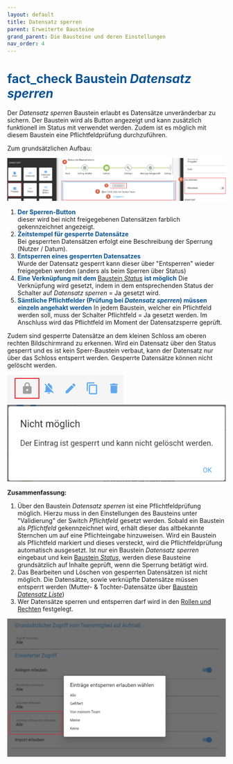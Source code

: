 ```yaml
---
layout: default
title: Datensatz sperren
parent: Erweiterte Bausteine
grand_parent: Die Bausteine und deren Einstellungen
nav_order: 4
---
```


# <span style="color:#0b5394"><span class="material-icons">fact_check</span> **Baustein *Datensatz sperren***</span>

Der *Datensatz sperren* Baustein erlaubt es Datensätze unveränderbar zu sichern. Der Baustein wird als
Button angezeigt und kann zusätzlich funktionell im Status mit verwendet werden. Zudem ist es möglich
mit diesem Baustein eine Pflichtfeldprüfung durchzuführen.

Zum grundsätzlichen Aufbau:

![lock](\assets\record-spec-settings\1lock.png "lock")

1. <span style="color:#0b5394">**Der Sperren-Button**</span>  
    dieser wird bei nicht freigegebenen Datensätzen farblich gekennzeichnet angezeigt.
2. <span style="color:#0b5394">**Zeitstempel für gesperrte Datensätze**</span>  
    Bei gesperrten Datensätzen erfolgt eine Beschreibung der Sperrung (Nutzer / Datum).
3. <span style="color:#0b5394">**Entsperren eines gesperrten Datensatzes**</span>  
    Wurde der Datensatz gesperrt kann dieser über "Entsperren" wieder freigegeben werden
    (anders als beim Sperren über Status)
4. <span style="color:#0b5394">**Eine Verknüpfung mit dem**</span>
[Baustein *Status*](/docs/record-spec-settings/grand-child-expanded/status.html)
<span style="color:#0b5394">**ist möglich**</span>
    Die Verknüpfung wird gesetzt, indem in dem entsprechenden Status der Schalter auf *Datensatz sperren* = Ja gesetzt wird.
5. <span style="color:#0b5394">**Sämtliche Pflichtfelder (Prüfung bei *Datensatz sperren*) müssen einzeln angehakt werden**</span>
    In jedem Baustein, welcher ein Pflichtfeld werden soll, muss der Schalter Pflichtfeld = Ja gesetzt werden.
    Im Anschluss wird das Pflichtfeld im Moment der Datensatzsperre geprüft.

Zudem sind gesperrte Datensätze an dem kleinen Schloss am oberen rechten Bildschirmrand zu erkennen.
Wird ein Datensatz über den Status gesperrt und es ist kein Sperr-Baustein verbaut, kann der Datensatz nur über das Schloss entsperrt werden.
Gesperrte Datensätze können nicht gelöscht werden.

![lock2](\assets\record-spec-settings\2lock.png "lock2") ![lock3](\assets\record-spec-settings\3lock.png "lock3")

**Zusammenfassung:**

1. Über den Baustein *Datensatz sperren* ist eine Pflichtfeldprüfung möglich. Hierzu muss in den Einstellungen des
Bausteins unter "Validierung" der Switch *Pflichtfeld* gesetzt werden. Sobald ein Baustein als *Pflichtfeld*
gekennzeichnet wird, erhält dieser das altbekannte Sternchen um auf eine Pflichteingabe hinzuweisen. Wird ein
Baustein als Pflichtfeld markiert und dieses versteckt, wird die Pflichtfeldprüfung automatisch ausgesetzt. Ist nur
ein Baustein *Datensatz sperren* eingebaut und kein
[Baustein *Status*](/docs/record-spec-settings/grand-child-expanded/status.html),
werden diese Bausteine grundsätzlich auf Inhalte geprüft, wenn die Sperrung betätigt wird.
2. Das Bearbeiten und Löschen von gesperrten Datensätzen ist nicht möglich. Die Datensätze, sowie verknüpfte Datensätze
müssen entsperrt werden (Mutter- & Tochter-Datensätze über
[Baustein *Datensatz Liste*](/docs/record-spec-settings/grand-child-expanded/record-list.html))
3. Wer Datensätze sperren und entsperren darf wird in den
[Rollen und Rechten](/docs/global-settings-and-functions.html#rechte--berechtigungen)
festgelegt.

![lock4](\assets\record-spec-settings\4lock.png "lock4")